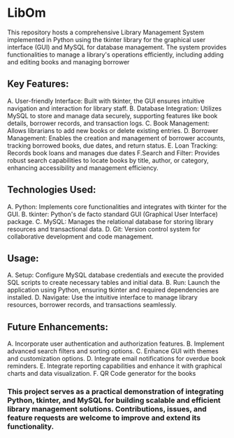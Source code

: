 # LibOm
This repository hosts a comprehensive Library Management System implemented in Python using the tkinter library for the graphical user interface (GUI) and MySQL for database management. The system provides functionalities to manage a library's operations efficiently, including adding and editing books and managing borrower 

## Key Features:
A. User-friendly Interface: Built with tkinter, the GUI ensures intuitive navigation and interaction for library staff.
B. Database Integration: Utilizes MySQL to store and manage data securely, supporting features like book details, borrower records, and transaction logs.
C. Book Management: Allows librarians to add new books or delete existing entries.
D. Borrower Management: Enables the creation and management of borrower accounts, tracking borrowed books, due dates, and return status.
E. Loan Tracking: Records book loans and  manages due dates
F.Search and Filter: Provides robust search capabilities to locate books by title, author, or category, enhancing accessibility and management efficiency.

## Technologies Used:
A. Python: Implements core functionalities and integrates with tkinter for the GUI.
B. tkinter: Python's de facto standard GUI (Graphical User Interface) package.
C. MySQL: Manages the relational database for storing library resources and transactional data.
D. Git: Version control system for collaborative development and code management.

## Usage:
A. Setup: Configure MySQL database credentials and execute the provided SQL scripts to create necessary tables and initial data.
B. Run: Launch the application using Python, ensuring tkinter and required dependencies are installed.
D. Navigate: Use the intuitive interface to manage library resources, borrower records, and transactions seamlessly.

## Future Enhancements:
A. Incorporate user authentication and authorization features.
B. Implement advanced search filters and sorting options.
C. Enhance GUI with themes and customization options.
D. Integrate email notifications for overdue book reminders.
E. Integrate reporting capabilities and enhance it  with graphical charts and data visualization.
F. QR Code generator for the books 

### This project serves as a practical demonstration of integrating Python, tkinter, and MySQL for building scalable and efficient library management solutions. Contributions, issues, and feature requests are welcome to improve and extend its functionality.


